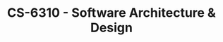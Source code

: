 ---
layout: course
title: CS-6310 - Software Architecture & Design
aliases: SAD
course_id: CS-6310
permalink: /CS-6310/
---